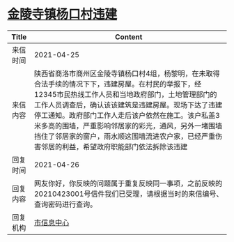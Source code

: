 # <a href="http://www.shangluo.gov.cn/zmhd/ldxxxx.jsp?urltype=leadermail.LeaderMailContentUrl&wbtreeid=1112&leadermailid=7187">金陵寺镇杨口村违建</a>
| Title |                                                                                                      Content                                                                                                      |
|:-----:|-------------------------------------------------------------------------------------------------------------------------------------------------------------------------------------------------------------------|
| 来信时间  | 2021-04-25                                                                                                                                                                                                        |
| 来信内容  | 陕西省商洛市商州区金陵寺镇杨口村4组，杨黎明，在未取得合法手续的情况下下，违建房屋。在村民的举报下，经12345市民热线工作人员和当地政府部门，土地管理部门的工作人员调查后，确认该该建筑是违建房屋。现场下达了违建停工通知。政府部门工作人走后该户依然在施工。该户私盖3米多高的围墙，严重影响邻居家的彩光，通风，另外一堵围墙挡住了邻居家的窗户，雨水顺这围墙流进农户家，已经严重伤害邻居的利益，希望政府职能部门依法拆除该违建 |
| 回复时间  | 2021-04-26                                                                                                                                                                                                        |
| 回复内容  | 网友你好，你反映的问题属于重复反映同一事项，之前反映的20210423001号信件我们已受理，请根据当时的来信编号、查询密码进行查询。                                                                                                                                               |
| 回复机构  | <a href="../../category/agencies/市信息中心.md">市信息中心</a>                                                                                                                                                              |